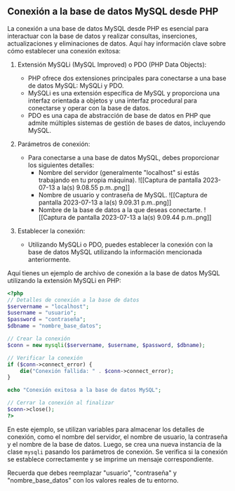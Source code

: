 ## Conexión a la base de datos MySQL desde PHP

La conexión a una base de datos MySQL desde PHP es esencial para interactuar con la base de datos y realizar consultas, inserciones, actualizaciones y eliminaciones de datos. Aquí hay información clave sobre cómo establecer una conexión exitosa:

1. Extensión MySQLi (MySQL Improved) o PDO (PHP Data Objects):
   - PHP ofrece dos extensiones principales para conectarse a una base de datos MySQL: MySQLi y PDO.
   - MySQLi es una extensión específica de MySQL y proporciona una interfaz orientada a objetos y una interfaz procedural para conectarse y operar con la base de datos.
   - PDO es una capa de abstracción de base de datos en PHP que admite múltiples sistemas de gestión de bases de datos, incluyendo MySQL.

2. Parámetros de conexión:
   - Para conectarse a una base de datos MySQL, debes proporcionar los siguientes detalles:
     - Nombre del servidor (generalmente "localhost" si estás trabajando en tu propia máquina).
 ![[Captura de pantalla 2023-07-13 a la(s) 9.08.55 p.m..png]]
     - Nombre de usuario y contraseña de MySQL.
![[Captura de pantalla 2023-07-13 a la(s) 9.09.31 p.m..png]]
     - Nombre de la base de datos a la que deseas conectarte.
![[Captura de pantalla 2023-07-13 a la(s) 9.09.44 p.m..png]]
3. Establecer la conexión:
   - Utilizando MySQLi o PDO, puedes establecer la conexión con la base de datos MySQL utilizando la información mencionada anteriormente.

Aquí tienes un ejemplo de archivo de conexión a la base de datos MySQL utilizando la extensión MySQLi en PHP:

```php
<?php
// Detalles de conexión a la base de datos
$servername = "localhost";
$username = "usuario";
$password = "contraseña";
$dbname = "nombre_base_datos";

// Crear la conexión
$conn = new mysqli($servername, $username, $password, $dbname);

// Verificar la conexión
if ($conn->connect_error) {
    die("Conexión fallida: " . $conn->connect_error);
}

echo "Conexión exitosa a la base de datos MySQL";

// Cerrar la conexión al finalizar
$conn->close();
?>
```

En este ejemplo, se utilizan variables para almacenar los detalles de conexión, como el nombre del servidor, el nombre de usuario, la contraseña y el nombre de la base de datos. Luego, se crea una nueva instancia de la clase `mysqli` pasando los parámetros de conexión. Se verifica si la conexión se establece correctamente y se imprime un mensaje correspondiente.

Recuerda que debes reemplazar "usuario", "contraseña" y "nombre_base_datos" con los valores reales de tu entorno.
